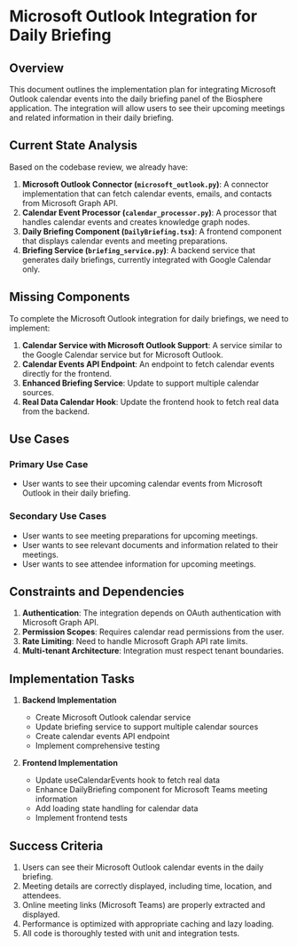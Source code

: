 # Microsoft Outlook Integration for Daily Briefing

## Overview

This document outlines the implementation plan for integrating Microsoft Outlook calendar events into the daily briefing panel of the Biosphere application. The integration will allow users to see their upcoming meetings and related information in their daily briefing.

## Current State Analysis

Based on the codebase review, we already have:

1. **Microsoft Outlook Connector (`microsoft_outlook.py`)**: A connector implementation that can fetch calendar events, emails, and contacts from Microsoft Graph API.
2. **Calendar Event Processor (`calendar_processor.py`)**: A processor that handles calendar events and creates knowledge graph nodes.
3. **Daily Briefing Component (`DailyBriefing.tsx`)**: A frontend component that displays calendar events and meeting preparations.
4. **Briefing Service (`briefing_service.py`)**: A backend service that generates daily briefings, currently integrated with Google Calendar only.

## Missing Components

To complete the Microsoft Outlook integration for daily briefings, we need to implement:

1. **Calendar Service with Microsoft Outlook Support**: A service similar to the Google Calendar service but for Microsoft Outlook.
2. **Calendar Events API Endpoint**: An endpoint to fetch calendar events directly for the frontend.
3. **Enhanced Briefing Service**: Update to support multiple calendar sources.
4. **Real Data Calendar Hook**: Update the frontend hook to fetch real data from the backend.

## Use Cases

### Primary Use Case
- User wants to see their upcoming calendar events from Microsoft Outlook in their daily briefing.

### Secondary Use Cases
- User wants to see meeting preparations for upcoming meetings.
- User wants to see relevant documents and information related to their meetings.
- User wants to see attendee information for upcoming meetings.

## Constraints and Dependencies

1. **Authentication**: The integration depends on OAuth authentication with Microsoft Graph API.
2. **Permission Scopes**: Requires calendar read permissions from the user.
3. **Rate Limiting**: Need to handle Microsoft Graph API rate limits.
4. **Multi-tenant Architecture**: Integration must respect tenant boundaries.

## Implementation Tasks

1. **Backend Implementation**
   - Create Microsoft Outlook calendar service
   - Update briefing service to support multiple calendar sources
   - Create calendar events API endpoint
   - Implement comprehensive testing

2. **Frontend Implementation**
   - Update useCalendarEvents hook to fetch real data
   - Enhance DailyBriefing component for Microsoft Teams meeting information
   - Add loading state handling for calendar data
   - Implement frontend tests

## Success Criteria

1. Users can see their Microsoft Outlook calendar events in the daily briefing.
2. Meeting details are correctly displayed, including time, location, and attendees.
3. Online meeting links (Microsoft Teams) are properly extracted and displayed.
4. Performance is optimized with appropriate caching and lazy loading.
5. All code is thoroughly tested with unit and integration tests.